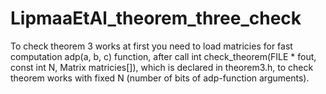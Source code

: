 # LipmaaEtAl_theorem_three_check

To check theorem 3 works at first you need to load matricies for fast computation adp(a, b, c) function, 
after call int check_theorem(FILE * fout, const int N, Matrix matricies[]), which is declared in theorem3.h, 
to check theorem works with fixed N (number of bits of adp-function arguments).
